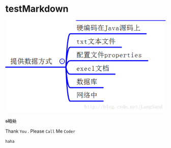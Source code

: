 # testMarkdown
![alt text](20161227150214670.png "haha")

~~s暗处~~



<!--以下是本文的脚注和超链接-->

Thank `You` . Please `Call` Me `Coder`

`haha`

